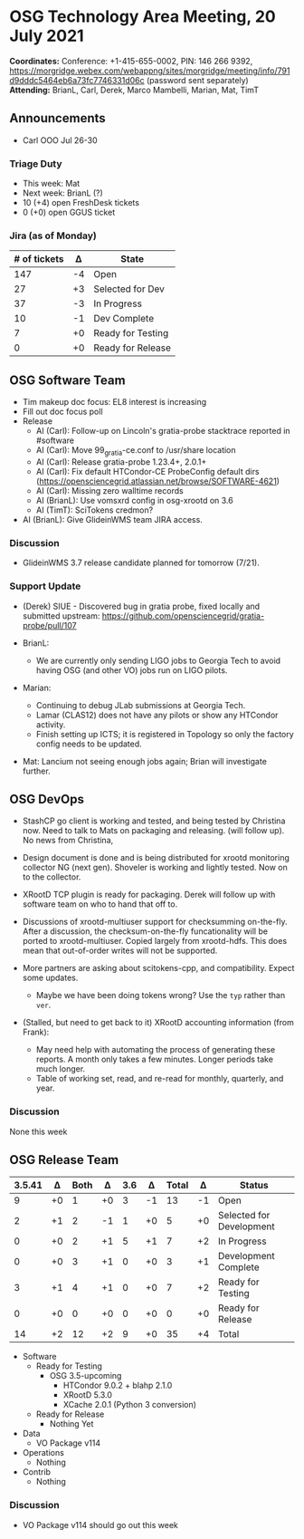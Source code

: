 # OSG Technology Area Meeting, 20 July 2021

**Coordinates:** Conference: +1-415-655-0002, PIN: 146 266 9392, <https://morgridge.webex.com/webappng/sites/morgridge/meeting/info/791d9dddc5464eb6a73fc7746331d06c> (password sent separately)  
**Attending:**   BrianL, Carl, Derek, Marco Mambelli, Marian, Mat, TimT


## Announcements

-   Carl OOO Jul 26-30


### Triage Duty

-   This week: Mat
-   Next week: BrianL (?)
-   10 (+4) open FreshDesk tickets
-   0 (+0) open GGUS ticket


### Jira (as of Monday)

| # of tickets | &Delta; | State             |
|------------ |------- |----------------- |
| 147          | -4      | Open              |
| 27           | +3      | Selected for Dev  |
| 37           | -3      | In Progress       |
| 10           | -1      | Dev Complete      |
| 7            | +0      | Ready for Testing |
| 0            | +0      | Ready for Release |


## OSG Software Team

-   Tim makeup doc focus: EL8 interest is increasing
-   Fill out doc focus poll
-   Release  
    -   AI (Carl): Follow-up on Lincoln's gratia-probe stacktrace reported in #software
    -   AI (Carl): Move 99<sub>gratia</sub>-ce.conf to /usr/share location
    -   AI (Carl): Release gratia-probe 1.23.4+, 2.0.1+
    -   AI (Carl): Fix default HTCondor-CE ProbeConfig default dirs (<https://opensciencegrid.atlassian.net/browse/SOFTWARE-4621>)
    -   AI (Carl): Missing zero walltime records
    -   AI (BrianL): Use vomsxrd config in osg-xrootd on 3.6
    -   AI (TimT): SciTokens credmon?
-   AI (BrianL): Give GlideinWMS team JIRA access.


### Discussion

-   GlideinWMS 3.7 release candidate planned for tomorrow (7/21).


### Support Update

- (Derek) SIUE - Discovered bug in gratia probe, fixed locally and submitted upstream: https://github.com/opensciencegrid/gratia-probe/pull/107
-   BrianL:
    -   We are currently only sending LIGO jobs to Georgia Tech to avoid having OSG
        (and other VO) jobs run on LIGO pilots.
-   Marian:
    -   Continuing to debug JLab submissions at Georgia Tech.
    -   Lamar (CLAS12) does not have any pilots or show any HTCondor activity.
    -   Finish setting up ICTS; it is registered in Topology so only the factory config needs to be updated.

-   Mat: Lancium not seeing enough jobs again; Brian will investigate further.

## OSG DevOps

-   StashCP go client is working and tested, and being tested by Christina now. Need to talk to Mats on packaging and releasing. (will follow up).  No news from Christina,
-   Design document is done and is being distributed for xrootd monitoring collector NG (next gen).  Shoveler is working and lightly tested.  Now on to the collector.
-   XRootD TCP plugin is ready for packaging.  Derek will follow up with software team on who to hand that off to.
-   Discussions of xrootd-multiuser support for checksumming on-the-fly.  After a discussion, the checksum-on-the-fly funcationality will be ported to xrootd-multiuser.  Copied largely from xrootd-hdfs.  This does mean that out-of-order writes will not be supported.
-   More partners are asking about scitokens-cpp, and compatibility.  Expect some updates.
    -   Maybe we have been doing tokens wrong?  Use the `typ` rather than `ver`.

-   (Stalled, but need to get back to it) XRootD accounting information (from Frank):  
    -   May need help with automating the process of generating these reports.  A month only takes a few minutes.  Longer periods take much longer.
    -   Table of working set, read, and re-read for monthly, quarterly, and year.


### Discussion

None this week  


## OSG Release Team

| 3.5.41 | &Delta; | Both | &Delta; | 3.6 | &Delta; | Total | &Delta; | Status                   |
| ------ | ------- | ---- | ------- | --- | ------- | ----- | ------- | ------------------------ |
| 9      | +0      | 1    | +0      | 3   | -1      | 13    | -1      | Open                     |
| 2      | +1      | 2    | -1      | 1   | +0      | 5     | +0      | Selected for Development |
| 0      | +0      | 2    | +1      | 5   | +1      | 7     | +2      | In Progress              |
| 0      | +0      | 3    | +1      | 0   | +0      | 3     | +1      | Development Complete     |
| 3      | +1      | 4    | +1      | 0   | +0      | 7     | +2      | Ready for Testing        |
| 0      | +0      | 0    | +0      | 0   | +0      | 0     | +0      | Ready for Release        |
| 14     | +2      | 12   | +2      | 9   | +0      | 35    | +4      | Total                    |

-   Software  
    -   Ready for Testing  
        -   OSG 3.5-upcoming  
            -   HTCondor 9.0.2 + blahp 2.1.0
            -   XRootD 5.3.0
            -   XCache 2.0.1 (Python 3 conversion)
    -   Ready for Release  
        -   Nothing Yet
-   Data  
    -   VO Package v114
-   Operations  
    -   Nothing
-   Contrib  
    -   Nothing


### Discussion

-   VO Package v114 should go out this week
